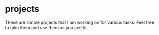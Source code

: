 # projects
These are simple projects that I am working on for various tasks.  Feel free to take them and use them as you see fit.  
